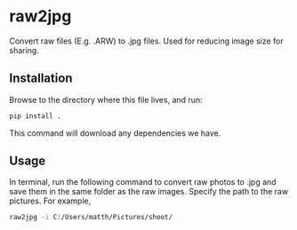 # raw2jpg

Convert raw files (E.g. .ARW) to .jpg files. Used for reducing image size for sharing.

## Installation

Browse to the directory where this file lives, and run:
```bash
pip install .
```
This command will download any dependencies we have.

## Usage
In terminal, run the following command to convert raw photos to .jpg and save them in the same folder as the raw images. Specify the path to the raw pictures. For example, 
```bash
raw2jpg -i C:/Users/matth/Pictures/shoot/
```